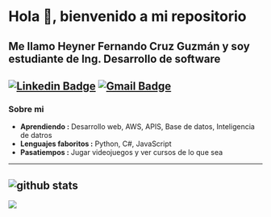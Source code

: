 # Hola 👋, bienvenido a mi repositorio
## Me llamo Heyner Fernando Cruz Guzmán y soy estudiante de Ing. Desarrollo de software 
[![Linkedin Badge](https://img.shields.io/badge/-Isha_Gupta-blue?style=flat-square&logo=Linkedin&logoColor=white&link=https://www.linkedin.com/in/ishagupta20//)](https://www.linkedin.com/in/heyner-fernando-cruz-guzm%C3%A1n-1020001b9/) [![Gmail Badge](https://img.shields.io/badge/-ishagupta2103@gmail.com-c14438?style=flat-square&logo=Gmail&logoColor=white&link=mailto:ishagupta2103@gmail.com)](mailto:heynerfernando2000@gmail.com)
---------------------------------------------------------------------------------------------------------------------------------------------------------------------------------
### Sobre mi

-  **Aprendiendo :** Desarrollo web, AWS, APIS, Base de datos, Inteligencia de datros 	
-  **Lenguajes faboritos :** Python, C#, JavaScript
-  **Pasatiempos :** Jugar videojuegos y ver cursos de lo que sea

---------------------------------------------------------------------------------------------------------------------------------------------------------------------------------

![github stats](https://github-readme-stats.vercel.app/api?username=heyner31_icons=true)
---------------------------------------------------------------------------------------------------------------------------------------------------------------------------------
<a href="https://github.com/heyner31">
  <img src="https://github-readme-stats.vercel.app/api/top-langs/?username=heyner31&layout=compact" />
</a>
